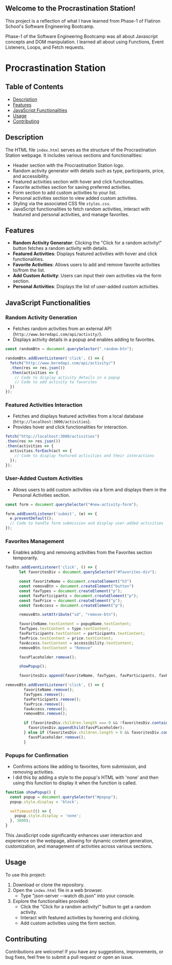 ## Welcome to the Procrastination Station!

This project is a reflection of what I have learned from Phase-1 of Flatiron School's Software Engineering Bootcamp.

Phase-1 of the Software Engineering Bootcamp was all about Javascript concepts and DOM manipulation.
I learned all about using Functions, Event Listeners, Loops, and Fetch requests.

# Procrastination Station

## Table of Contents
- [Description](#description)
- [Features](#features)
- [JavaScript Functionalities](#javascript-functionalities)
- [Usage](#usage)
- [Contributing](#contributing)

## Description
The HTML file `index.html` serves as the structure of the Procrastination Station webpage. It includes various sections and functionalities:
- Header section with the Procrastination Station logo.
- Random activity generator with details such as type, participants, price, and accessibility.
- Featured activities section with hover and click functionalities.
- Favorite activities section for saving preferred activities.
- Form section to add custom activities to your list.
- Personal activities section to view added custom activities.
- Styling via the associated CSS file `styles.css`.
- JavaScript functionalities to fetch random activities, interact with featured and personal activities, and manage favorites.

## Features
- **Random Activity Generator**: Clicking the "Click for a random activity!" button fetches a random activity with details.
- **Featured Activities**: Displays featured activities with hover and click functionalities.
- **Favorite Activities**: Allows users to add and remove favorite activities to/from the list.
- **Add Custom Activity**: Users can input their own activities via the form section.
- **Personal Activities**: Displays the list of user-added custom activities.

## JavaScript Functionalities
### Random Activity Generation
- Fetches random activities from an external API (`http://www.boredapi.com/api/activity/`).
- Displays activity details in a popup and enables adding to favorites.

```javascript
const randomBtn = document.querySelector(".random-btn");

randomBtn.addEventListener('click', () => {
  fetch("http://www.boredapi.com/api/activity/")
  .then(res => res.json())
  .then(activities => {
    // Code to display activity details in a popup
    // Code to add activity to favorites
  })
});
```
### Featured Activities Interaction
- Fetches and displays featured activities from a local database (`http://localhost:3000/activities`).
- Provides hover and click functionalities for interaction.
```javascript
fetch("http://localhost:3000/activities")
.then(res => res.json())
.then(activities => { 
  activities.forEach(act => {
    // Code to display featured activities and their interactions
  });
});
```
### User-Added Custom Activities
- Allows users to add custom activities via a form and displays them in the Personal Activities section.
```javascript 
const form = document.querySelector("#new-activity-form");

form.addEventListener('submit', (e) => {
  e.preventDefault();
  // Code to handle form submission and display user-added activities
});
```

### Favorites Management
- Enables adding and removing activities from the Favorites section temporarily.

```javascript 
favBtn.addEventListener('click', () => {
      let favoritesDiv = document.querySelector("#favorites-div");

      const favoriteName = document.createElement("h3")
      const removeBtn = document.createElement("button")
      const favTypes = document.createElement("p");
      const favParticipants = document.createElement("p");
      const favPrice = document.createElement("p");
      const favAccess = document.createElement("p");

      removeBtn.setAttribute("id", "remove-btn");

      favoriteName.textContent = popupName.textContent;
      favTypes.textContent = type.textContent;
      favParticipants.textContent = participants.textContent;
      favPrice.textContent = price.textContent;
      favAccess.textContent = accessibility.textContent;
      removeBtn.textContent = "Remove"

      favsPlaceholder.remove();

      showPopup();

      favoritesDiv.append(favoriteName, favTypes, favParticipants, favPrice, favAccess, removeBtn);

removeBtn.addEventListener('click', () => {
        favoriteName.remove();
        favTypes.remove();
        favParticipants.remove();
        favPrice.remove();
        favAccess.remove();
        removeBtn.remove();

        if (favoritesDiv.children.length === 0 && !favoritesDiv.contains(favsPlaceholder)) {
          favoritesDiv.appendChild(favsPlaceholder);
        } else if (favoritesDiv.children.length > 0 && favoritesDiv.contains(favsPlaceholder)) {
          favsPlaceholder.remove();
        }
```


### Popups for Confirmation
- Confirms actions like adding to favorites, form submission, and removing activities.
- I did this by adding a style to the popup's HTML with 'none' and then using this function to display it when the function is called.
```javascript
function showPopup() {
  const popup = document.querySelector("#popup");
  popup.style.display = 'block';

  setTimeout(() => {
    popup.style.display = 'none';
  }, 3000); 
}
```

This JavaScript code significantly enhances user interaction and experience on the webpage, allowing for dynamic content generation, customization, and management of activities across various sections.

## Usage
To use this project:
1. Download or clone the repository.
2. Open the `index.html` file in a web browser.
   - Type "json-server --watch db.json" into your console.
3. Explore the functionalities provided:
   - Click the "Click for a random activity!" button to get a random activity.
   - Interact with featured activities by hovering and clicking.
   - Add custom activities using the form section.

## Contributing
Contributions are welcome! If you have any suggestions, improvements, or bug fixes, feel free to submit a pull request or open an issue.



